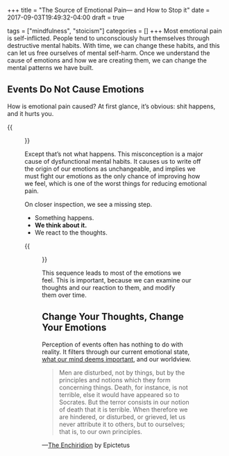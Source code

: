 +++
title = "The Source of Emotional Pain— and How to Stop it"
date = 2017-09-03T19:49:32-04:00
draft = true

tags = ["mindfulness", "stoicism"]
categories = []
+++
Most emotional pain is self-inflicted. People tend to unconsciously hurt themselves through destructive mental habits. With time, we can change these habits, and this can let us free ourselves of mental self-harm. Once we understand the cause of emotions and how we are creating them, we can change the mental patterns we have built.

## Events Do Not Cause Emotions

How is emotional pain caused? At first glance, it’s obvious: shit happens, and it hurts you.

{{<figure src="/img/source-of-emotional-pain/event-to-feelings-300x131.png">}}

Except that’s not what happens. This misconception is a major cause of dysfunctional mental habits. It causes us to write off the origin of our emotions as unchangeable, and implies we must fight our emotions as the only chance of improving how we feel, which is one of the worst things for reducing emotional pain.

On closer inspection, we see a missing step.

* Something happens.
* **We think about it.**
* We react to the thoughts.

{{<figure src="/img/source-of-emotional-pain/event-to-thoughts-to-feelings-768x213.png">}}

This sequence leads to most of the emotions we feel. This is important, because we can examine our thoughts and our reaction to them, and modify them over time.
<!--more-->

## Change Your Thoughts, Change Your Emotions

Perception of events often has nothing to do with reality. It filters through our current emotional state, [what our mind deems important](/posts/you-are-not-your-mind), and our worldview.

>    Men are disturbed, not by things, but by the principles and notions which they form concerning things. Death, for instance, is not terrible, else it would have appeared so to Socrates. But the terror consists in our notion of death that it is terrible. When therefore we are hindered, or disturbed, or grieved, let us never attribute it to others, but to ourselves; that is, to our own principles.

—[The Enchiridion](http://amzn.to/2v1ZtEG) by Epictetus
